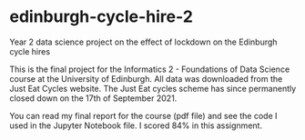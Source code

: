 # edinburgh-cycle-hire-2
Year 2 data science project on the effect of lockdown on the Edinburgh cycle hires

This is the final project for the Informatics 2 - Foundations of Data Science course at the University of Edinburgh. All data was downloaded from the Just Eat Cycles website. The Just Eat cycles scheme has since permanently closed down on the 17th of September 2021.

You can read my final report for the course (pdf file) and see the code I used in the Jupyter Notebook file. I scored 84% in this assignment.
